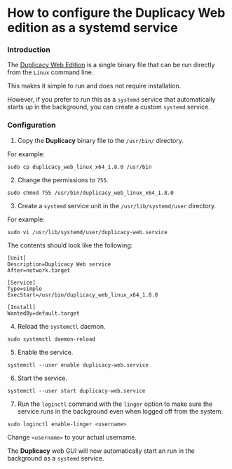 # How to configure the Duplicacy Web edition as a systemd service

### Introduction

The [Duplicacy Web Edition](https://duplicacy.com/download.html) is a single binary file that can be run directly from the `Linux` command line.

This makes it simple to run and does not require installation.

However, if you prefer to run this as a `systemd` service that automatically starts up in the background, you can create a custom `systemd` service.

### Configuration

1. Copy the **Duplicacy** binary file to the `/usr/bin/` directory.

For example:

```
sudo cp duplicacy_web_linux_x64_1.8.0 /usr/bin
```

2. Change the permissions to `755`.

```
sudo chmod 755 /usr/bin/duplicacy_web_linux_x64_1.8.0
```

3. Create a `systemd` service unit in the `/usr/lib/systemd/user` directory.

For example:

```
sudo vi /usr/lib/systemd/user/duplicacy-web.service
```

The contents should look like the following:

```
[Unit]
Description=Duplicacy Web service
After=network.target

[Service]
Type=simple
ExecStart=/usr/bin/duplicacy_web_linux_x64_1.8.0

[Install]
WantedBy=default.target
```

4. Reload the `systemctl` daemon.

```
sudo systemctl daemon-reload
```

5. Enable the service.

```
systemctl --user enable duplicacy-web.service
```

6. Start the service.

```
systemctl --user start duplicacy-web.service
```

7. Run the `loginctl` command with the `linger` option to make sure the service runs in the background even when logged off from the system.

```
sudo loginctl enable-linger <username>
```

Change `<username>` to your actual username.

The **Duplicacy** web GUI will now automatically start an run in the background as a `systemd` service.

